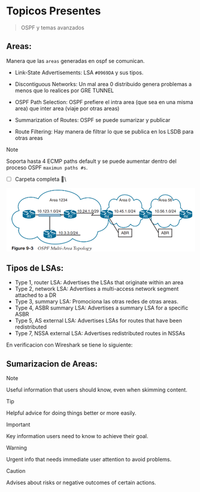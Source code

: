 # Topicos Presentes
> OSPF y temas avanzados

## Areas: 
Manera que las `areas` generadas en ospf se comunican.

* Link-State Advertisements: LSA `#0969DA` y sus tipos.
  
* Discontiguous Networks: Un mal area 0 distribuido genera problemas a menos que lo realices por GRE TUNNEL

* OSPF Path Selection: OSPF prefiere el intra area (que sea en una misma area) que inter area (viaje por otras areas)

* Summarization of Routes: OSPF se puede sumarizar y publicar

* Route Filtering: Hay manera de filtrar lo que se publica en los LSDB para otras areas

> [!NOTE]
> Soporta hasta 4 ECMP paths default y se puede aumentar dentro del proceso OSPF `maximun paths #s`.

- [ ] Carpeta completa :tada:\

 ![Image Alt](https://github.com/Nigelpa74/CCNP-brief/blob/35479f397f5912056e406a0c9b2250337302fe77/Area%20Ospf.png)

## Tipos de LSAs:

- Type 1, router LSA: Advertises the LSAs that originate within an area
- Type 2, network LSA: Advertises a multi-access network segment attached to a DR
- Type 3, summary LSA: Promociona las otras redes de otras areas.
- Type 4, ASBR summary LSA: Advertises a summary LSA for a specific ASBR
- Type 5, AS external LSA: Advertises LSAs for routes that have been redistributed
- Type 7, NSSA external LSA: Advertises redistributed routes in NSSAs

En verificacion con Wireshark se tiene lo siguiente:



## Sumarizacion de Areas: 



> [!NOTE]
> Useful information that users should know, even when skimming content.

> [!TIP]
> Helpful advice for doing things better or more easily.

> [!IMPORTANT]
> Key information users need to know to achieve their goal.

> [!WARNING]
> Urgent info that needs immediate user attention to avoid problems.

> [!CAUTION]
> Advises about risks or negative outcomes of certain actions.
